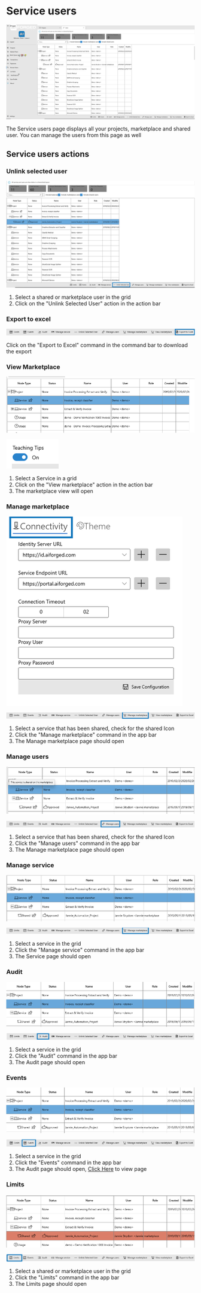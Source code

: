 # Service users

![](<.gitbook/assets/image (20) (1) (1).png>)

The Service users page displays all your projects, marketplace and shared user. You can manage the users from this page as well

## Service users actions

### Unlink selected user

![](<.gitbook/assets/image (30) (1).png>)

1. Select a shared or marketplace user in the grid
2. Click on the "Unlink Selected User" action in the action bar

### Export to excel

![](<.gitbook/assets/image (31) (1).png>)

Click on the "Export to Excel" command in the command bar to download the export

### View Marketplace

![](<.gitbook/assets/image (19) (1).png>)

![](<.gitbook/assets/image (33).png>)

1. Select a Service in a grid
2. Click on the "View marketplace" action in the action bar
3. The marketplace view will open

### Manage marketplace

![](<.gitbook/assets/image (34).png>)

![](<.gitbook/assets/image (35) (1).png>)

1. Select a service that has been shared, check for the shared Icon
2. Click the "Manage marketplace" command in the app bar
3. The Manage marketplace page should open

### Manage users

![](<.gitbook/assets/image (14) (1).png>)

![](<.gitbook/assets/image (38) (1).png>)

1. Select a service that has been shared, check for the shared Icon
2. Click the "Manage users" command in the app bar
3. The Manage marketplace page should open

### Manage service

![](<.gitbook/assets/image (1) (1) (1).png>)

![](<.gitbook/assets/image (40).png>)

1. Select a service in the grid
2. Click the "Manage service" command in the app bar
3. The Service page should open

### Audit

![](<.gitbook/assets/image (29) (1) (1).png>)

![](<.gitbook/assets/image (42) (2).png>)

1. Select a service in the grid
2. Click the "Audit" command in the app bar
3. The Audit page should open

### Events

![](<.gitbook/assets/image (43) (1).png>)

![](<.gitbook/assets/image (3) (1) (1).png>)

1. Select a service in the grid
2. Click the "Events" command in the app bar
3. The Audit page should open, [Click Here](https://github.com/aiforged/docs/tree/3bbbcd81b0a8fe713555694db96d779ff6a45d2b/services/subpages/audit.md) to view page

### Limits

![](<.gitbook/assets/image (27) (1) (2).png>)

![](<.gitbook/assets/image (23) (1) (1) (1).png>)

1. Select a shared or marketplace user in the grid
2. Click the "Limits" command in the app bar
3. The Limits page should open
